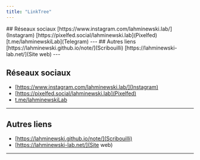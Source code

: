 ```yaml
---
title: "LinkTree"
---
```

<div id="linktree">
## Réseaux sociaux
[https://www.instagram.com/lahminewski.lab/](Instagram)
[https://pixelfed.social/lahminewski.lab](Pixelfed)
[t.me/lahminewskiLab](Telegram)
---
## Autres liens
[https://lahminewski.github.io/note/](Scribouilli)
[https://lahminewski-lab.net/](Site web)
---
</div> 

## Réseaux sociaux
* [https://www.instagram.com/lahminewski.lab/](Instagram)
* [https://pixelfed.social/lahminewski.lab](Pixelfed)
* [t.me/lahminewskiLab](Telegram)
---
## Autres liens
* [https://lahminewski.github.io/note/](Scribouilli)
* [https://lahminewski-lab.net/](Site web)
--- 